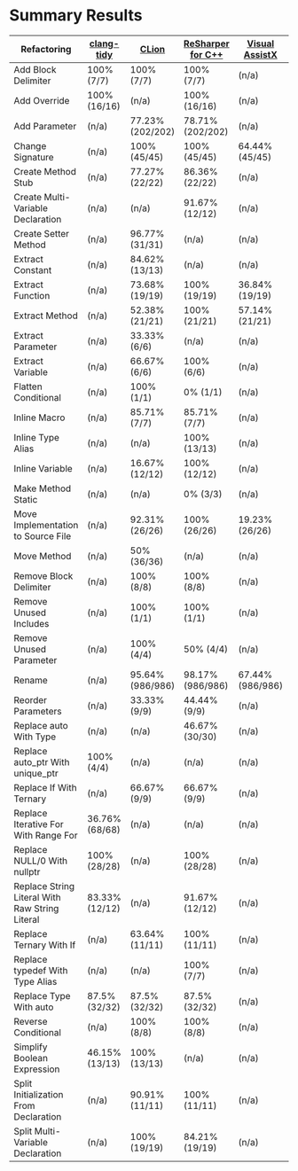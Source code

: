 # Summary Results

Refactoring | [clang-tidy](results/ClangTidyResults.md) | [CLion](results/CLionResults.md) | [ReSharper for C++](results/ReSharperCppResults.md) | [Visual AssistX](results/VisualAssistXResults.md) | [Visual Studio](results/VisualStudioResults.md)
----------- | ---------- | ----- | ----------------- | -------------- | -------------
Add Block Delimiter | 100% (7/7) | 100% (7/7) | 100% (7/7) | (n/a) | 100% (7/7)
Add Override | 100% (16/16) | (n/a) | 100% (16/16) | (n/a) | (n/a)
Add Parameter | (n/a) | 77.23% (202/202) | 78.71% (202/202) | (n/a) | 58.91% (202/202)
Change Signature | (n/a) | 100% (45/45) | 100% (45/45) | 64.44% (45/45) | 35.56% (45/45)
Create Method Stub | (n/a) | 77.27% (22/22) | 86.36% (22/22) | (n/a) | (n/a)
Create Multi-Variable Declaration | (n/a) | (n/a) | 91.67% (12/12) | (n/a) | (n/a)
Create Setter Method | (n/a) | 96.77% (31/31) | (n/a) | (n/a) | (n/a)
Extract Constant | (n/a) | 84.62% (13/13) | (n/a) | (n/a) | (n/a)
Extract Function | (n/a) | 73.68% (19/19) | 100% (19/19) | 36.84% (19/19) | 63.16% (19/19)
Extract Method | (n/a) | 52.38% (21/21) | 100% (21/21) | 57.14% (21/21) | 85.71% (21/21)
Extract Parameter | (n/a) | 33.33% (6/6) | (n/a) | (n/a) | (n/a)
Extract Variable | (n/a) | 66.67% (6/6) | 100% (6/6) | (n/a) | (n/a)
Flatten Conditional | (n/a) | 100% (1/1) | 0% (1/1) | (n/a) | (n/a)
Inline Macro | (n/a) | 85.71% (7/7) | 85.71% (7/7) | (n/a) | (n/a)
Inline Type Alias | (n/a) | (n/a) | 100% (13/13) | (n/a) | (n/a)
Inline Variable | (n/a) | 16.67% (12/12) | 100% (12/12) | (n/a) | (n/a)
Make Method Static | (n/a) | (n/a) | 0% (3/3) | (n/a) | (n/a)
Move Implementation to Source File | (n/a) | 92.31% (26/26) | 100% (26/26) | 19.23% (26/26) | 88.46% (26/26)
Move Method | (n/a) | 50% (36/36) | (n/a) | (n/a) | (n/a)
Remove Block Delimiter | (n/a) | 100% (8/8) | 100% (8/8) | (n/a) | (n/a)
Remove Unused Includes | (n/a) | 100% (1/1) | 100% (1/1) | (n/a) | (n/a)
Remove Unused Parameter | (n/a) | 100% (4/4) | 50% (4/4) | (n/a) | (n/a)
Rename | (n/a) | 95.64% (986/986) | 98.17% (986/986) | 67.44% (986/986) | 90.26% (986/986)
Reorder Parameters | (n/a) | 33.33% (9/9) | 44.44% (9/9) | (n/a) | 0% (9/9)
Replace auto With Type | (n/a) | (n/a) | 46.67% (30/30) | (n/a) | (n/a)
Replace auto_ptr With unique_ptr | 100% (4/4) | (n/a) | (n/a) | (n/a) | (n/a)
Replace If With Ternary | (n/a) | 66.67% (9/9) | 66.67% (9/9) | (n/a) | (n/a)
Replace Iterative For With Range For | 36.76% (68/68) | (n/a) | (n/a) | (n/a) | (n/a)
Replace NULL/0 With nullptr | 100% (28/28) | (n/a) | 100% (28/28) | (n/a) | (n/a)
Replace String Literal With Raw String Literal | 83.33% (12/12) | (n/a) | 91.67% (12/12) | (n/a) | 100% (12/12)
Replace Ternary With If | (n/a) | 63.64% (11/11) | 100% (11/11) | (n/a) | (n/a)
Replace typedef With Type Alias | (n/a) | (n/a) | 100% (7/7) | (n/a) | (n/a)
Replace Type With auto | 87.5% (32/32) | 87.5% (32/32) | 87.5% (32/32) | (n/a) | (n/a)
Reverse Conditional | (n/a) | 100% (8/8) | 100% (8/8) | (n/a) | (n/a)
Simplify Boolean Expression | 46.15% (13/13) | 100% (13/13) | (n/a) | (n/a) | (n/a)
Split Initialization From Declaration | (n/a) | 90.91% (11/11) | 100% (11/11) | (n/a) | (n/a)
Split Multi-Variable Declaration | (n/a) | 100% (19/19) | 84.21% (19/19) | (n/a) | (n/a)
